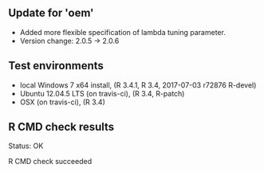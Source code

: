 
## Update for 'oem'

* Added more flexible specification of lambda tuning parameter.
* Version change: 2.0.5 -> 2.0.6

## Test environments

* local Windows 7 x64 install, (R 3.4.1, R 3.4, 2017-07-03 r72876 R-devel)
* Ubuntu 12.04.5 LTS (on travis-ci), (R 3.4, R-patch)
* OSX (on travis-ci), (R 3.4)

## R CMD check results

Status: OK


R CMD check succeeded
